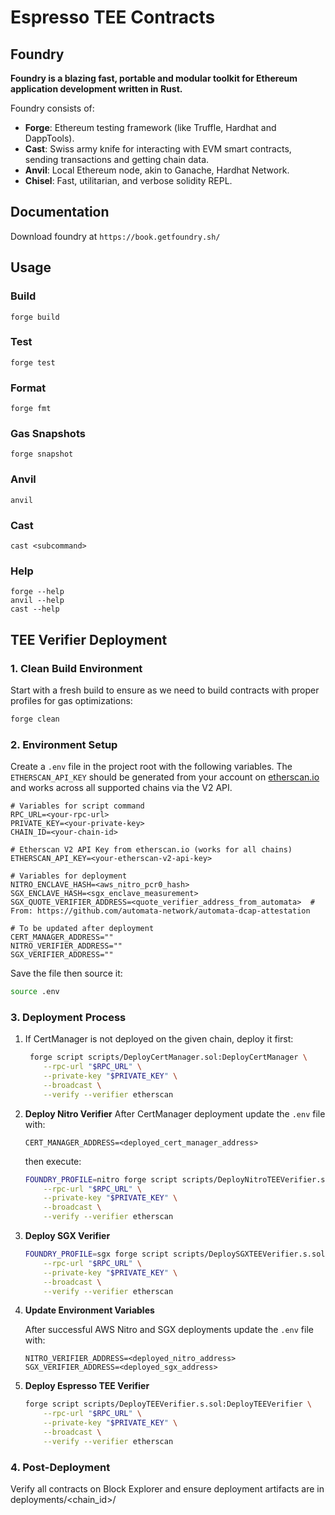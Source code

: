# Espresso TEE Contracts

## Foundry

**Foundry is a blazing fast, portable and modular toolkit for Ethereum application development written in Rust.**

Foundry consists of:

- **Forge**: Ethereum testing framework (like Truffle, Hardhat and DappTools).
- **Cast**: Swiss army knife for interacting with EVM smart contracts, sending transactions and getting chain data.
- **Anvil**: Local Ethereum node, akin to Ganache, Hardhat Network.
- **Chisel**: Fast, utilitarian, and verbose solidity REPL.

## Documentation

Download foundry at `https://book.getfoundry.sh/`

## Usage

### Build

```shell
forge build
```

### Test

```shell
forge test
```

### Format

```shell
forge fmt
```

### Gas Snapshots

```shell
forge snapshot
```

### Anvil

```shell
anvil
```

### Cast

```shell
cast <subcommand>
```

### Help

```shell
forge --help
anvil --help
cast --help
```

## TEE Verifier Deployment

### 1. Clean Build Environment

Start with a fresh build to ensure as we need to build contracts with proper profiles for gas optimizations:

```bash
forge clean
```

### 2. **Environment Setup**

Create a `.env` file in the project root with the following variables.
The `ETHERSCAN_API_KEY` should be generated from your account on [etherscan.io](https://etherscan.io/myapikey) and works across all supported chains via the V2 API.

```text
# Variables for script command
RPC_URL=<your-rpc-url>
PRIVATE_KEY=<your-private-key>
CHAIN_ID=<your-chain-id>

# Etherscan V2 API Key from etherscan.io (works for all chains)
ETHERSCAN_API_KEY=<your-etherscan-v2-api-key>

# Variables for deployment
NITRO_ENCLAVE_HASH=<aws_nitro_pcr0_hash>
SGX_ENCLAVE_HASH=<sgx_enclave_measurement>
SGX_QUOTE_VERIFIER_ADDRESS=<quote_verifier_address_from_automata>  # From: https://github.com/automata-network/automata-dcap-attestation

# To be updated after deployment
CERT_MANAGER_ADDRESS=""
NITRO_VERIFIER_ADDRESS=""
SGX_VERIFIER_ADDRESS=""
```

Save the file then source it:

```bash
source .env
```

### 3. **Deployment Process**

1. If CertManager is not deployed on the given chain, deploy it first:

   ```bash
    forge script scripts/DeployCertManager.sol:DeployCertManager \
       --rpc-url "$RPC_URL" \
       --private-key "$PRIVATE_KEY" \
       --broadcast \
       --verify --verifier etherscan
   ```

2. **Deploy Nitro Verifier**
   After CertManager deployment update the `.env` file with:

   ```text
   CERT_MANAGER_ADDRESS=<deployed_cert_manager_address>
   ```

   then execute:

   ```bash
   FOUNDRY_PROFILE=nitro forge script scripts/DeployNitroTEEVerifier.s.sol:DeployNitroTEEVerifier \
       --rpc-url "$RPC_URL" \
       --private-key "$PRIVATE_KEY" \
       --broadcast \
       --verify --verifier etherscan
   ```

3. **Deploy SGX Verifier**

   ```bash
   FOUNDRY_PROFILE=sgx forge script scripts/DeploySGXTEEVerifier.s.sol:DeploySGXTEEVerifier \
       --rpc-url "$RPC_URL" \
       --private-key "$PRIVATE_KEY" \
       --broadcast \
       --verify --verifier etherscan
   ```

4. **Update Environment Variables**

   After successful AWS Nitro and SGX deployments update the `.env` file with:

   ```text
   NITRO_VERIFIER_ADDRESS=<deployed_nitro_address>
   SGX_VERIFIER_ADDRESS=<deployed_sgx_address>
   ```

5. **Deploy Espresso TEE Verifier**

   ```bash
   forge script scripts/DeployTEEVerifier.s.sol:DeployTEEVerifier \
       --rpc-url "$RPC_URL" \
       --private-key "$PRIVATE_KEY" \
       --broadcast \
       --verify --verifier etherscan
   ```

### 4. Post-Deployment

Verify all contracts on Block Explorer and ensure deployment artifacts are in deployments/<chain_id>/
